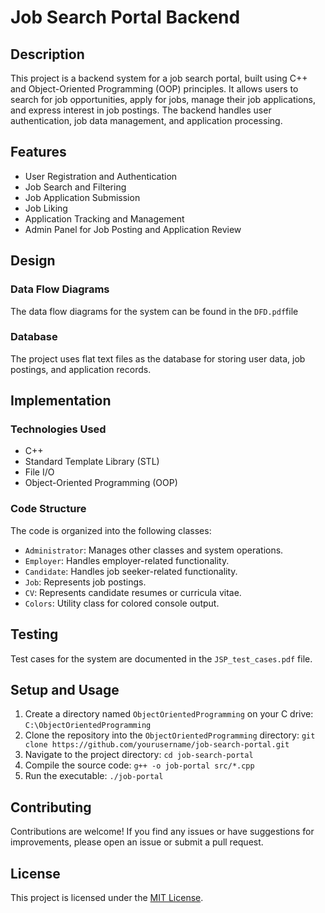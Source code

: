 # Job Search Portal Backend

## Description
This project is a backend system for a job search portal, built using C++ and Object-Oriented Programming (OOP) principles. It allows users to search for job opportunities, apply for jobs, manage their job applications, and express interest in job postings. The backend handles user authentication, job data management, and application processing.

## Features
- User Registration and Authentication
- Job Search and Filtering
- Job Application Submission
- Job Liking
- Application Tracking and Management
- Admin Panel for Job Posting and Application Review

## Design

### Data Flow Diagrams
The data flow diagrams for the system can be found in the `DFD.pdf`file

### Database
The project uses flat text files as the database for storing user data, job postings, and application records.

## Implementation

### Technologies Used
- C++
- Standard Template Library (STL)
- File I/O
- Object-Oriented Programming (OOP)

### Code Structure
The code is organized into the following classes:

- `Administrator`: Manages other classes and system operations.
- `Employer`: Handles employer-related functionality.
- `Candidate`: Handles job seeker-related functionality.
- `Job`: Represents job postings.
- `CV`: Represents candidate resumes or curricula vitae.
- `Colors`: Utility class for colored console output.

## Testing
Test cases for the system are documented in the `JSP_test_cases.pdf` file.

## Setup and Usage
1. Create a directory named `ObjectOrientedProgramming` on your C drive: `C:\ObjectOrientedProgramming`
2. Clone the repository into the `ObjectOrientedProgramming` directory: `git clone https://github.com/yourusername/job-search-portal.git`
3. Navigate to the project directory: `cd job-search-portal`
4. Compile the source code: `g++ -o job-portal src/*.cpp`
5. Run the executable: `./job-portal`

## Contributing
Contributions are welcome! If you find any issues or have suggestions for improvements, please open an issue or submit a pull request.

## License
This project is licensed under the [MIT License](LICENSE).

